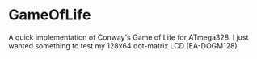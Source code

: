 # GameOfLife

A quick implementation of Conway's Game of Life for ATmega328.
I just wanted something to test my 128x64 dot-matrix LCD (EA-DOGM128).
